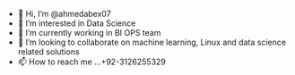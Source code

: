 - 👋 Hi, I’m @ahmedabex07
- 👀 I’m interested in Data Science
- 🌱 I’m currently working in BI OPS team
- 💞️ I’m looking to collaborate on machine learning, Linux and data science related solutions
- 📫 How to reach me ...+92-3126255329

<!---
ahmedabex07/ahmedabex07 is a ✨ special ✨ repository because its `README.md` (this file) appears on your GitHub profile.
You can click the Preview link to take a look at your changes.
--->
